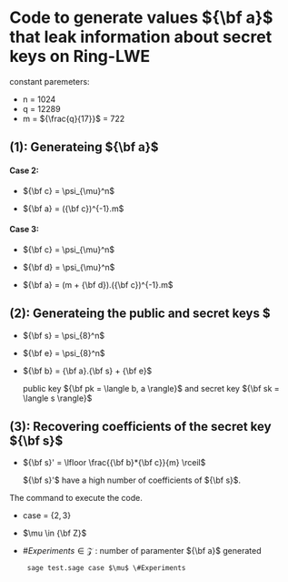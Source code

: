
# Code to generate values ${\bf a}$ that leak information about secret keys on Ring-LWE
constant paremeters: 
- n = 1024
- q = 12289 
- m = ${\frac{q}{17}}$ = 722

## (1): Generateing ${\bf a}$

#### Case 2:   

  - ${\bf c} = \psi_{\mu}^n$ 

  - ${\bf a} = ({\bf c})^{-1}.m$ 

#### Case 3:  

   - ${\bf c} = \psi_{\mu}^n$ 

   - ${\bf d} = \psi_{\mu}^n$ 

   - ${\bf a} = (m + {\bf d}).({\bf c})^{-1}.m$ 

## (2): Generateing the public and secret keys $

   - ${\bf s} = \psi_{8}^n$ 

   - ${\bf e} = \psi_{8}^n$

   - ${\bf b} = {\bf a}.{\bf s} + {\bf e}$
   
     public key ${\bf pk  = \langle b, a \rangle}$ and secret key ${\bf sk = \langle s \rangle}$

## (3): Recovering coefficients of the secret key ${\bf s}$

   - ${\bf s}' = \lfloor \frac{{\bf b}*{\bf c}}{m} \rceil$ 

     ${\bf s}'$ have a high number of coefficients of ${\bf s}$.

       

The command to execute the code. 
   - case = $\{2, 3\}$ 
   - $\mu \in {\bf Z}$   
   - $\#Experiments \in \mathcal{Z}$ : number of paramenter ${\bf a}$ generated

          sage test.sage case $\mu$ \#Experiments
